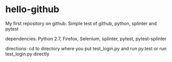 hello-github
============

My first repository on github. Simple test of github, python, splinter and pytest

dependencies: Python 2.7, Firefox, Selenium, splinter, pytest, pytest-splinter

directions: cd to directory where you put test_login.py and run py.test or run test_login.py directly
